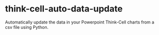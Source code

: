 # think-cell-auto-data-update
Automatically update the data in your Powerpoint Think-Cell charts from a csv file using Python.
